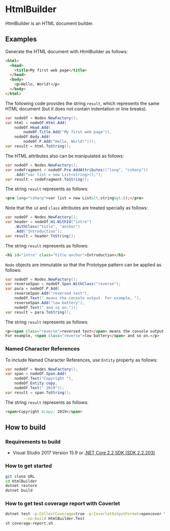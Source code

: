 # HtmlBuilder

HtmlBuilder is an HTML document builder.

## Examples

Generate the HTML document with HtmlBuilder as follows:

```html
<html>
  <head>
    <title>My first web page</title>
  </head>
  <body>
    <p>Hello, World!</p>
  </body>
</html>
```

The following code provides the string `result`, which represents
the same HTML document (but it does not contain indentation or line breaks).

```csharp
var nodeOf = Nodes.NewFactory();
var html = nodeOf.Html.Add(
    nodeOf.Head.Add(
        nodeOf.Title.Add("My first web page")),
    nodeOf.Body.Add(
        nodeOf.P.Add("Hello, World!")));
var result = html.ToString();
```

The HTML attributes also can be manipulated as follows:

```csharp
var nodeOf = Nodes.NewFactory();
var codeFragment = nodeOf.Pre.AddAttributes(("lang", "csharp"))
    .Add("var list = new List<string>();");
var result = codeFragment.ToString();
```

The string `result` represents as follows:

```html
<pre lang="csharp">var list = new List&lt;string&gt;();</pre>
```

Note that the `id` and `class` attributes are treated specially as follows:

```csharp
var nodeOf = Nodes.NewFactory();
var header = nodeOf.H1.WithId("intro")
    .WithClass("title", "anchor")
    .Add("Introduction");
var result = header.ToString();
```

The string `result` represents as follows:

```html
<h1 id="intro" class="title anchor">Introduction</h1>
```

`Node` objects are immutable so that the Prototype pattern can be applied
as follows:

```csharp
var nodeOf = Nodes.NewFactory();
var reverseSpan = nodeOf.Span.WithClass("reverse");
var para = nodeOf.P.Add(
    reverseSpan.Add("reversed text"),
    nodeOf.Text(" means the console output. For example, "),
    reverseSpan.Add("low battery"),
    nodeOf.Text(" and so on."));
var result = para.ToString();
```

The string `result` represents as follows:

```html
<p><span class="reverse">reversed text</span> means the console output.
For example, <span class="reverse">low battery</span> and so on.</p>
```

### Named Character References

To include Named Character References, use `Entity` property as follows:

```csharp
var nodeOf = Nodes.NewFactory();
var span = nodeOf.Span.Add(
    nodeOf.Text("Copyright "),
    nodeOf.Entity.copy,
    nodeOf.Text(" 2019"));
var result = span.ToString();
```

The string `result` represents as follows:

```html
<span>Copyright &copy; 2019</span>
```

## How to build

### Requirements to build

- Visual Studio 2017 Version 15.9
  or [.NET Core 2.2 SDK (SDK 2.2.203)][dotnet-core-sdk]

### How to get started

```bash
git clone URL
cd HtmlBuilder
dotnet restore
dotnet build
```

### How to get test coverage report with Coverlet

```bash
dotnet test -p:CollectCoverage=true -p:CoverletOutputFormat=opencover \
        --no-build HtmlBuilder.Test
sh coverage-report.sh
```

[dotnet-core-sdk]:
  https://dotnet.microsoft.com/download/dotnet-core/2.2
